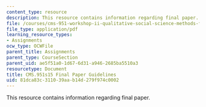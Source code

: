 ```yaml
---
content_type: resource
description: This resource contains information regarding final paper.
file: /courses/cms-951-workshop-ii-qualitative-social-science-methods-for-media-studies-spring-2015/81dca83c311039aab14d279f974c0002_MITCMS_951S15_FinalPaper.pdf
file_type: application/pdf
learning_resource_types:
- Assignments
ocw_type: OCWFile
parent_title: Assignments
parent_type: CourseSection
parent_uid: ae5f51a0-1d67-6d31-a946-2685ba5510a3
resourcetype: Document
title: CMS.951s15 Final Paper Guidelines
uid: 81dca83c-3110-39aa-b14d-279f974c0002
---
```

This resource contains information regarding final paper.

